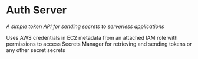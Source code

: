 # **Auth Server**

_A simple token API for sending secrets to serverless applications_

Uses AWS credentials in EC2 metadata from an attached IAM role with permissions
to access Secrets Manager for retrieving and sending tokens or any other secret secrets
